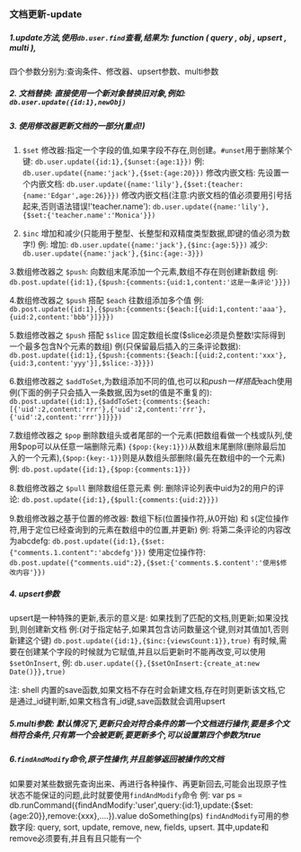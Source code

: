 ### 文档更新-update

##### 1.update方法,使用`db.user.find`查看,结果为: function ( query , obj , upsert , multi ),
四个参数分别为:查询条件、修改器、upsert参数、multi参数

##### 2. 文档替换: 直接使用一个新对象替换旧对象,例如: `db.user.update({id:1},newObj)`     
##### 3. 使用修改器更新文档的一部分(重点!)
1. `$set` 修改器:指定一个字段的值,如果字段不存在,则创建。`#unset`用于删除某个键: `db.user.update({id:1},{$unset:{age:1}})`
例:
 `db.user.update({name:'jack'},{$set:{age:20}})`
 修改内嵌文档:
 先设置一个内嵌文档: `db.user.update({name:'lily'},{$set:{teacher:{name:'Edgar',age:26}}})`
 修改内嵌文档(注意:内嵌文档的值必须要用引号括起来,否则语法错误!'teacher.name'): `db.user.update({name:'lily'},{$set:{'teacher.name':'Monica'}})`

2. `$inc` 增加和减少(只能用于整型、长整型和双精度类型数据,即键的值必须为数字!)
例:
增加: `db.user.update({name:'jack'},{$inc:{age:5}})`
减少: `db.user.update({name:'jack'},{$inc:{age:-3}})`     

3.数组修改器之 `$push`: 向数组末尾添加一个元素,数组不存在则创建新数组
例: 
`db.post.update({id:1},{$push:{comments:{uid:1,content:'这是一条评论'}}})`    

4.数组修改器之 `$push` 搭配 `$each` 往数组添加多个值
例:
`db.post.update({id:1},{$push:{comments:{$each:[{uid:1,content:'aaa'},{uid:2,content:'bbb'}]}}})`

5.数组修改器之 `$push` 搭配 `$slice` 固定数组长度($slice必须是负整数!实际得到一个最多包含N个元素的数组)
例(只保留最后插入的三条评论数据):
`db.post.update({id:1},{$push:{comments:{$each:[{uid:2,content:'xxx'},{uid:3,content:'yyy'}],$slice:-3}}})`   

6.数组修改器之 `$addToSet`,为数组添加不同的值,也可以和$push一样搭配$each使用
例(下面的例子只会插入一条数据,因为set的值是不重复的):
`db.post.update({id:1},{$addToSet:{comments:{$each:[{'uid':2,content:'rrr'},{'uid':2,content:'rrr'},{'uid':2,content:'rrr'}]}}})`   

7.数组修改器之 `$pop` 删除数组头或者尾部的一个元素(把数组看做一个栈或队列,使用$pop可以从任意一端删除元素)
`{$pop:{key:1}})`从数组末尾删除(删除最后加入的一个元素),`{$pop:{key:-1}}`则是从数组头部删除(最先在数组中的一个元素)
例:
`db.post.update({id:1},{$pop:{comments:1}})`   

8.数组修改器之 `$pull` 删除数组任意元素
例:
删除评论列表中uid为2的用户的评论: `db.post.update({id:1},{$pull:{comments:{uid:2}}})`   

9.数组修改器之基于位置的修改器: 数组下标(位置操作符,从0开始) 和 `$`(定位操作符,用于定位已经查询到的元素在数组中的位置,并更新)
例:
将第二条评论的内容改为abcdefg: `db.post.update({id:1},{$set:{"comments.1.content":'abcdefg'}})`
使用定位操作符: `db.post.update({"comments.uid":2},{$set:{'comments.$.content':'使用$修改内容'}})`


##### 4. upsert参数
upsert是一种特殊的更新,表示的意义是: 如果找到了匹配的文档,则更新;如果没找到,则创建新文档
例:(对于指定帖子,如果其包含访问数量这个键,则对其值加1,否则新建这个键)
`db.post.update({id:1},{$inc:{viewsCount:1}},true)`
有时候,需要在创建某个字段的时候就为它赋值,并且以后更新时不能再改变,可以使用`$setOnInsert`,
例: `db.user.update({},{$setOnInsert:{create_at:new Date()}},true)`

注: shell 内置的save函数,如果文档不存在时会新建文档,存在时则更新该文档,它是通过_id键判断,如果文档含有_id键,save函数就会调用upsert

##### 5.multi参数: 默认情况下,更新只会对符合条件的第一个文档进行操作,要是多个文档符合条件,只有第一个会被更新,要更新多个,可以设置第四个参数为true     

##### 6.`findAndModify`命令,原子性操作,并且能够返回被操作的文档
如果要对某些数据先查询出来、再进行各种操作、再更新回去,可能会出现原子性状态不能保证的问题,此时就要使用`findAndModify`命令
例:
var ps = db.runCommand({findAndModify:'user',query:{id:1},update:{$set:{age:20}},remove:{xxx},....}).value
doSomething(ps)
`findAndModify`可用的参数字段: query, sort, update, remove, new, fields, upsert. 其中,update和remove必须要有,并且有且只能有一个
